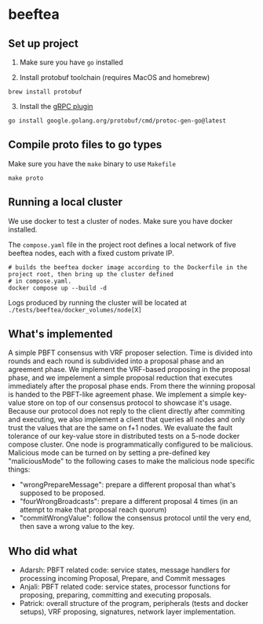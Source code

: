 # beeftea

## Set up project

1. Make sure you have `go` installed

2. Install protobuf toolchain (requires MacOS and homebrew)

```shell
brew install protobuf
```

3. Install the [gRPC plugin](https://grpc.io/docs/languages/go/quickstart/)

```shell
go install google.golang.org/protobuf/cmd/protoc-gen-go@latest
```

## Compile proto files to go types

Make sure you have the `make` binary to use `Makefile`

```shell
make proto
```

## Running a local cluster

We use docker to test a cluster of nodes. Make sure you have docker installed.

The `compose.yaml` file in the project root defines a local network of five beeftea nodes, each with a fixed custom 
private IP.

```shell
# builds the beeftea docker image according to the Dockerfile in the project root, then bring up the cluster defined 
# in compose.yaml.
docker compose up --build -d
```

Logs produced by running the cluster will be located at `./tests/beeftea/docker_volumes/node[X]`

## What's implemented

A simple PBFT consensus with VRF proposer selection. Time is divided into rounds and each round is subdivided into 
a proposal phase and an agreement phase. We implement the VRF-based proposing in the proposal phase, and we impelement
a simple proposal reduction that executes immediately after the proposal phase ends. From there the winning proposal is
handed to the PBFT-like agreement phase. We implement a simple key-value store on top of our consensus protocol to showcase 
it's usage. Because our protocol does not reply to the client directly after commiting and executing, we also implement a 
client that queries all nodes and only trust the values that are the same on f+1 nodes. We evaluate the fault tolerance of 
our key-value store in distributed tests on a 5-node docker compose cluster. One node is programmatically configured to be
malicious. Malicious mode can be turned on by setting a pre-defined key "maliciousMode" to the following cases to make the
malicious node specific things:

- "wrongPrepareMessage": prepare a different proposal than what's supposed to be proposed.
- "fourWrongBroadcasts": prepare a different proposal 4 times (in an attempt to make that proposal reach quorum)
- "commitWrongValue": follow the consensus protocol until the very end, then save a wrong value to the key.

## Who did what

- Adarsh: PBFT related code: service states, message handlers for processing incoming Proposal, Prepare, and Commit messages
- Anjali: PBFT related code: service states, processor functions for proposing, preparing, committing and executing proposals.
- Patrick: overall structure of the program, peripherals (tests and docker setups), VRF proposing, signatures, network layer implementation.

